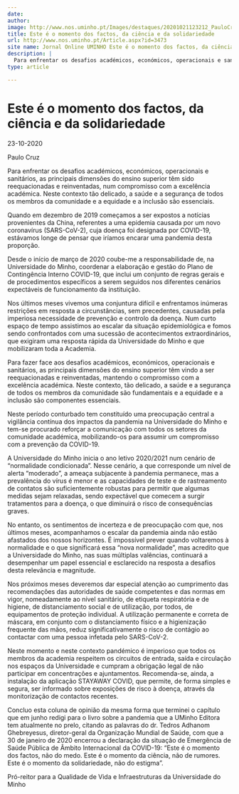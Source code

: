 ```yaml
---
date: 
author: 
image: http://www.nos.uminho.pt/Images/destaques/20201021123212_PauloCruz.jpg
title: Este é o momento dos factos, da ciência e da solidariedade
url: http://www.nos.uminho.pt/Article.aspx?id=3473
site name: Jornal Online UMINHO Este é o momento dos factos, da ciência e da solidariedade
description: |
  Para enfrentar os desafios académicos, económicos, operacionais e sanitários, as principais dimensões do ensino superior têm sido reequacionadas e reinventadas, num compromisso com a excelência académica. Neste contexto tão delicado, a saúde e a segurança de todos os membros da comunidade e a equidade e a inclusão são essenciais.
type: article

---
```

# Este é o momento dos factos, da ciência e da solidariedade


23-10-2020

Paulo Cruz

Para enfrentar os desafios académicos, económicos, operacionais e sanitários, as principais dimensões do ensino superior têm sido reequacionadas e reinventadas, num compromisso com a excelência académica. Neste contexto tão delicado, a saúde e a segurança de todos os membros da comunidade e a equidade e a inclusão são essenciais.

Quando em dezembro de 2019 começamos a ser expostos a notícias provenientes da China, referentes a uma epidemia causada por um novo coronavírus (SARS-CoV-2), cuja doença foi designada por COVID-19, estávamos longe de pensar que iríamos encarar uma pandemia desta proporção.

Desde o início de março de 2020 coube-me a responsabilidade de, na Universidade do Minho, coordenar a elaboração e gestão do Plano de Contingência Interno COVID-19, que inclui um conjunto de regras gerais e de procedimentos específicos a serem seguidos nos diferentes cenários expectáveis de funcionamento da instituição.

Nos últimos meses vivemos uma conjuntura difícil e enfrentamos inúmeras restrições em resposta a circunstâncias, sem precedentes, causadas pela imperiosa necessidade de prevenção e controlo da doença. Num curto espaço de tempo assistimos ao escalar da situação epidemiológica e fomos sendo confrontados com uma sucessão de acontecimentos extraordinários, que exigiram uma resposta rápida da Universidade do Minho e que mobilizaram toda a Academia.

Para fazer face aos desafios académicos, económicos, operacionais e sanitários, as principais dimensões do ensino superior têm vindo a ser reequacionadas e reinventadas, mantendo o compromisso com a excelência académica. Neste contexto, tão delicado, a saúde e a segurança de todos os membros da comunidade são fundamentais e a equidade e a inclusão são componentes essenciais.

Neste período conturbado tem constituído uma preocupação central a vigilância contínua dos impactos da pandemia na Universidade do Minho e tem-se procurado reforçar a comunicação com todos os setores da comunidade académica, mobilizando-os para assumir um compromisso com a prevenção da COVID-19.

A Universidade do Minho inicia o ano letivo 2020/2021 num cenário de “normalidade condicionada”. Nesse cenário, a que corresponde um nível de alerta “moderado”, a ameaça subjacente à pandemia permanece, mas a prevalência do vírus é menor e as capacidades de teste e de rastreamento de contatos são suficientemente robustas para permitir que algumas medidas sejam relaxadas, sendo expectável que comecem a surgir tratamentos para a doença, o que diminuirá o risco de consequências graves.

No entanto, os sentimentos de incerteza e de preocupação com que, nos últimos meses, acompanhamos o escalar da pandemia ainda não estão afastados dos nossos horizontes. É impossível prever quando voltaremos à normalidade e o que significará essa “nova normalidade”, mas acredito que a Universidade do Minho, nas suas múltiplas valências, continuará a desempenhar um papel essencial e esclarecido na resposta a desafios desta relevância e magnitude.

Nos próximos meses deveremos dar especial atenção ao cumprimento das recomendações das autoridades de saúde competentes e das normas em vigor, nomeadamente ao nível sanitário, de etiqueta respiratória e de higiene, de distanciamento social e de utilização, por todos, de equipamentos de proteção individual. A utilização permanente e correta de máscara, em conjunto com o distanciamento físico e a higienização frequente das mãos, reduz significativamente o risco de contágio ao contactar com uma pessoa infetada pelo SARS-CoV-2.

Neste momento e neste contexto pandémico é imperioso que todos os membros da academia respeitem os circuitos de entrada, saída e circulação nos espaços da Universidade e cumpram a obrigação legal de não participar em concentrações e ajuntamentos. Recomenda-se, ainda, a instalação da aplicação STAYAWAY COVID, que permite, de forma simples e segura, ser informado sobre exposições de risco à doença, através da monitorização de contactos recentes.

Concluo esta coluna de opinião da mesma forma que terminei o capítulo que em junho redigi para o livro sobre a pandemia que a UMinho Editora tem atualmente no prelo, citando as palavras do dr. Tedros Adhanom Ghebreyesus, diretor-geral da Organização Mundial de Saúde, com que a 30 de janeiro de 2020 encerrou a declaração da situação de Emergência de Saúde Pública de Âmbito Internacional da COVID-19: “Este é o momento dos factos, não do medo. Este é o momento da ciência, não de rumores. Este é o momento da solidariedade, não do estigma”.

Pró-reitor para a Qualidade de Vida e Infraestruturas da Universidade do Minho

